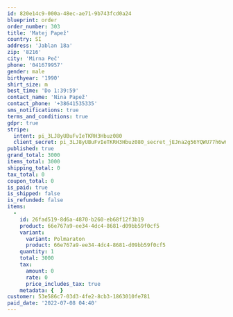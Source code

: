 ```yaml
---
id: 820e14c9-000a-48ec-ae71-9b743fcd0a24
blueprint: order
order_number: 303
title: 'Matej Papež'
country: SI
address: 'Jablan 18a'
zip: '8216'
city: 'Mirna Peč'
phone: '041679957'
gender: male
birthyear: '1990'
shirt_size: m
best_time: 'Do 1:39:59'
contact_name: 'Nina Papež'
contact_phone: '+38641535335'
sms_notifications: true
terms_and_conditions: true
gdpr: true
stripe:
  intent: pi_3LJ8yUBuFvIeTKRH3Hbuz080
  client_secret: pi_3LJ8yUBuFvIeTKRH3Hbuz080_secret_jEJna2g56YQWU77h6wKn6m2Pu
published: true
grand_total: 3000
items_total: 3000
shipping_total: 0
tax_total: 0
coupon_total: 0
is_paid: true
is_shipped: false
is_refunded: false
items:
  -
    id: 26fad519-8d6a-4870-b260-eb68f12f3b19
    product: 66e767a9-ee34-4dc4-8681-d09bb59f0cf5
    variant:
      variant: Polmaraton
      product: 66e767a9-ee34-4dc4-8681-d09bb59f0cf5
    quantity: 1
    total: 3000
    tax:
      amount: 0
      rate: 0
      price_includes_tax: true
    metadata: {  }
customer: 53e586c7-03d3-4fe2-8cb3-1863010fe781
paid_date: '2022-07-08 04:40'
---
```


